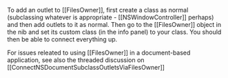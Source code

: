 To add an outlet to [[FilesOwner]], first create a class as normal (subclassing whatever is appropriate - [[NSWindowController]] perhaps) and then add outlets to it as normal. Then go to the [[FilesOwner]] object in the nib and set its custom class (in the info panel) to your class. You should then be able to connect everything up.

For issues releated to using [[FilesOwner]] in a document-based application, see also the threaded discussion on [[ConnectNSDocumentSubclassOutletsViaFilesOwner]]